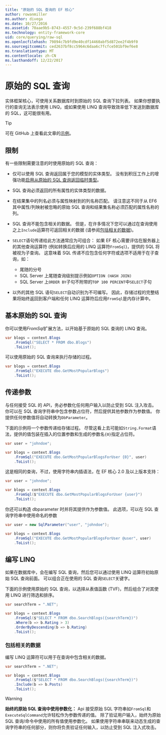 ```yaml
---
title: "原始的 SQL 查询的 EF 核心"
author: rowanmiller
ms.author: divega
ms.date: 10/27/2016
ms.assetid: 70aae9b5-8743-4557-9c5d-239f688bf418
ms.technology: entity-framework-core
uid: core/querying/raw-sql
ms.openlocfilehash: 79894c7b9fd9e40cdf14460abf5d872ee2f4b9f0
ms.sourcegitcommit: ced2637bf8cc5964c6daa6c7fcfce501bf9ef6e8
ms.translationtype: MT
ms.contentlocale: zh-CN
ms.lasthandoff: 12/22/2017
---
```

# <a name="raw-sql-queries"></a>原始的 SQL 查询

实体框架核心，可使用关系数据库时到原始的 SQL 查询下拉列表。 如果你想要执行的查询无法表示使用 LINQ，或如果使用 LINQ 查询导致效率低下发送到数据库的 SQL，这可能很有用。

> [!TIP]  
> 可在 GitHub 上查看此文章的[示例](https://github.com/aspnet/EntityFramework.Docs/tree/master/samples/core/Querying)。

## <a name="limitations"></a>限制

有一些限制需要注意的时使用原始的 SQL 查询：
* 仅可以使用 SQL 查询返回属于您的模型的实体类型。 没有到积压工作上的增强功能[启用从原始的 SQL 查询返回临时类型](https://github.com/aspnet/EntityFramework/issues/1862)。

* SQL 查询必须返回的所有属性的实体类型的数据。

* 在结果集中的列名必须与属性映射到的列名称匹配。 请注意这不同于从 EF6 其中属性/列映射被忽略的原始 SQL 查询和结果集名称必须匹配的属性名称的列。

* SQL 查询不能包含相关的数据。 但是，在许多情况下您可以通过在查询使用之上`Include`运算符可返回相关的数据 (请参阅[包括相关的数据](#including-related-data))。

* `SELECT`语句传递给此方法通常应为可组合： 如果 EF 核心需要评估在服务器上的其他查询运算符 (例如转换后应用的 LINQ 运算符`FromSql`)，提供的 SQL 将被视为子查询。 这意味着 SQL 传递不应包含任何字符或选项不适用于在子查询，如：
  * 尾随的分号
  * SQL Server 上尾随查询级别提示例如`OPTION (HASH JOIN)`
  * SQL Server 上`ORDER BY`子句不附带的`TOP 100 PERCENT`中`SELECT`子句

* 以外的其他 SQL 语句`SELECT`自动识别为不可编写。 因此，存储过程的完整结果将始终返回到客户端和任何 LINQ 运算符后应用`FromSql`是内存计算中。 

## <a name="basic-raw-sql-queries"></a>基本原始的 SQL 查询

你可以使用*FromSql*扩展方法，以开始基于原始的 SQL 查询的 LINQ 查询。

<!-- [!code-csharp[Main](samples/core/Querying/Querying/RawSQL/Sample.cs)] -->
``` csharp
var blogs = context.Blogs
    .FromSql("SELECT * FROM dbo.Blogs")
    .ToList();
```

可以使用原始的 SQL 查询来执行存储的过程。

<!-- [!code-csharp[Main](samples/core/Querying/Querying/RawSQL/Sample.cs)] -->
``` csharp
var blogs = context.Blogs
    .FromSql("EXECUTE dbo.GetMostPopularBlogs")
    .ToList();
```

## <a name="passing-parameters"></a>传递参数

与任何接受 SQL 的 API，务必参数化任何用户输入以防止受到 SQL 注入攻击。 你可以在 SQL 查询字符串中包含参数占位符，然后提供其他参数作为参数值。 你提供任何参数值将自动转换为`DbParameter`。

下面的示例将一个参数传递给存储过程。 尽管这看上去可能如`String.Format`语法，提供的值包装在插入的位置参数和生成的参数名`{0}`指定占位符。

<!-- [!code-csharp[Main](samples/core/Querying/Querying/RawSQL/Sample.cs)] -->
``` csharp
var user = "johndoe";

var blogs = context.Blogs
    .FromSql("EXECUTE dbo.GetMostPopularBlogsForUser {0}", user)
    .ToList();
```

这是相同的查询，不过，使用字符串内插语法，在 EF 核心 2.0 及以上版本支持：

<!-- [!code-csharp[Main](samples/core/Querying/Querying/RawSQL/Sample.cs)] -->
``` csharp
var user = "johndoe";

var blogs = context.Blogs
    .FromSql($"EXECUTE dbo.GetMostPopularBlogsForUser {user}")
    .ToList();
```

你还可以构造 dbparameter 时并将其提供作为参数值。 此选项，可以在 SQL 查询字符串中使用命名的参数

<!-- [!code-csharp[Main](samples/core/Querying/Querying/RawSQL/Sample.cs)] -->
``` csharp
var user = new SqlParameter("user", "johndoe");

var blogs = context.Blogs
    .FromSql("EXECUTE dbo.GetMostPopularBlogsForUser @user", user)
    .ToList();
```

## <a name="composing-with-linq"></a>编写 LINQ

如果在数据库中，会在编写 SQL 查询，然后您可以通过使用 LINQ 运算符初始原始 SQL 查询前面。 可以组合正在使用的 SQL 查询`SELECT`关键字。

下面的示例使用原始的 SQL 查询，以选择从表值函数 (TVF)，然后组合了对其使用 LINQ 进行筛选和排序。

<!-- [!code-csharp[Main](samples/core/Querying/Querying/RawSQL/Sample.cs)] -->
``` csharp
var searchTerm = ".NET";

var blogs = context.Blogs
    .FromSql($"SELECT * FROM dbo.SearchBlogs({searchTerm})")
    .Where(b => b.Rating > 3)
    .OrderByDescending(b => b.Rating)
    .ToList();
```

### <a name="including-related-data"></a>包括相关的数据

编写 LINQ 运算符可以用于在查询中包含相关的数据。

<!-- [!code-csharp[Main](samples/core/Querying/Querying/RawSQL/Sample.cs)] -->
``` csharp
var searchTerm = ".NET";

var blogs = context.Blogs
    .FromSql($"SELECT * FROM dbo.SearchBlogs({searchTerm})")
    .Include(b => b.Posts)
    .ToList();
```

> [!WARNING]  
> **始终的原始 SQL 查询中使用参数化：** Api 接受原始 SQL 字符串如`FromSql`和`ExecuteSqlCommand`允许轻松作为参数传递的值。 除了验证用户输入，始终为原始 SQL 查询/命令中使用的所有值使用参数化。 如果使用字符串串联来动态生成的查询字符串的任何部分，则你将负责验证任何输入，以防止受到 SQL 注入式攻击。
